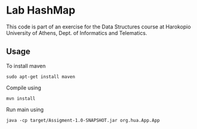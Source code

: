 # Lab HashMap

This code is part of an exercise for the Data Structures course at Harokopio
University of Athens, Dept. of Informatics and Telematics.

## Usage

To install maven 

```
sudo apt-get install maven
```

Compile using 

```
mvn install
```

Run main using 

```
java -cp target/Assigment-1.0-SNAPSHOT.jar org.hua.App.App
```
